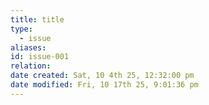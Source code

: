 ```yaml
---
title: title
type:
  - issue
aliases:
id: issue-001
relation:
date created: Sat, 10 4th 25, 12:32:00 pm
date modified: Fri, 10 17th 25, 9:01:36 pm
---
```


